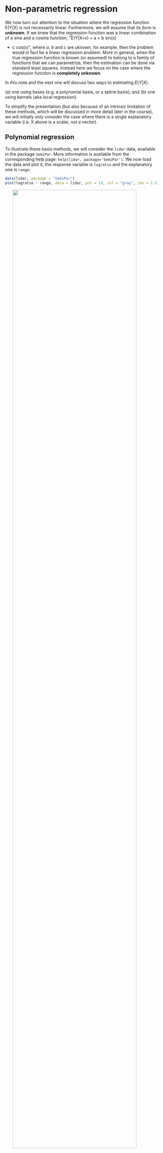 
# Non-parametric regression

We now turn our attention to the situation where the 
regression function E(Y|X) is not necessarily linear.
Furthermore, we will assume that its *form* is
**unknown**. If we knew that the regression
function was a linear combination
of a sine and a cosine function, "E(Y|X=x) = a + b sin(x)
+ c cos(x)", where *a*, *b* and *c* are uknown, 
for example, then the problem would in fact be a linear
regression problem. More in general, 
when the true regression function is known (or
assumed) to belong to a family of functions that we can parametrize, then
the estimation can be done via standard least squares.
Instead here we focus on the case where the
regression function is **completely unknown**.

In this note and the next one will discuss two ways to estimating
$E(Y|X)$: 

(a) one using bases (e.g. a polynomial basis, or a spline basis); and 
(b) one using kernels (aka local regression).

To simplify the presentation (but also because of
an intrinsic limitation of these methods, which will
be discussed in more detail later in the course), we will initially only consider
the case where there is a single explanatory variable
(i.e. X above is a scalar, not a vector). 

## Polynomial regression

To illustrate these basis methods, we will consider the 
`lidar` data, available in the package `SemiPar`. More
information is available from the
corresponding help page: `help(lidar, package='SemiPar')`. 
We now load the data and plot it, the response
variable is `logratio` and the explanatory one is
`range`:


```r
data(lidar, package = "SemiPar")
plot(logratio ~ range, data = lidar, pch = 19, col = "gray", cex = 1.5)
```

<img src="22-nonpar-splines-poly_files/figure-html/nonparam-1.png" width="90%" style="display: block; margin: auto;" />

In class we discussed the formal motivation to look into
a polynomial approximation of the regression function. 
This argument, however, does not specify which degree
of the approximating polynomial to use. Here we 
first try a 4th degree polynomial and the problem reduces to a linear
regression one (see the lecture slides). We can use a 
command like `lm(logratio ~ range + range^2 + range^3 + range^4)`.
However, this call to `lm`  will not work as we intend it 
(I recommend that you check this and find out the reason why). 
Instead, we would need to use something like
`lm(logratio ~ range + I(range^2) + I(range^3) + I(range^4))`. 
To avoid having to type a long formula, we can instead use
the function `poly()` in `R` to generate the design matrix 
containing the desired powers
of `range`, and plug that into the call to `lm()`. 
The code below fits two such approximations (a 3rd degree and a 
4th degree polynomial), plots the data
and overlays the estimated regression function:


```r
# Degree 4 polynomials
pm <- lm(logratio ~ poly(range, 4), data = lidar)
plot(logratio ~ range, data = lidar, pch = 19, col = "gray", cex = 1.5)
lines(predict(pm)[order(range)] ~ sort(range), data = lidar, lwd = 6, col = "blue")
pm3 <- lm(logratio ~ poly(range, 3), data = lidar)
lines(predict(pm3)[order(range)] ~ sort(range), data = lidar, lwd = 6, col = "hotpink")
legend("topright", legend = c("3rd degree", "4th degree"), lwd = 6, col = c("hotpink", "blue"))
```

<img src="22-nonpar-splines-poly_files/figure-html/poly4-1.png" width="90%" style="display: block; margin: auto;" />

Note that this fit is reasonable, although there is probably 
room for improvement. Based on the 
formal motivation discussed in class to use polynomials in the first 
place, it may seem natural to increase the order
of the approximating polynomial in order to improve the quality 
of the approximation. However, this is
easily seen not to be a good idea. Below we compare the 
4th degree approximation used above (in blue) with
a 10th degree one (in red): 


```r
# Degree 10 polynomials
pm2 <- lm(logratio ~ poly(range, 10), data = lidar)
plot(logratio ~ range, data = lidar, pch = 19, col = "gray", cex = 1.5)
lines(predict(pm)[order(range)] ~ sort(range), data = lidar, lwd = 6, col = "blue")
lines(predict(pm2)[order(range)] ~ sort(range), data = lidar, lwd = 6, col = "red")
```

<img src="22-nonpar-splines-poly_files/figure-html/poly10-1.png" width="90%" style="display: block; margin: auto;" />

Note that the 10th order fit follows the data much more closely, but
it starts to become "too adaptive" and departing quite often from the
main (larger scale) trend we associate with the regression (conditional 
mean) function. 

(Can you explain the discrepancy between what we observe above and
the motivation we used in class, that suggests that higher order 
polynomials provide better approximations?)

## A more stable basis: splines

Part of the problem with global polynomial bases as the ones used 
above is that they necessarily become more wiggly within the range of the data, and also quickly 
increase or decrease near the edge of the observations. A more stable
but also remarkably flexible basis is given by spline functions, 
as discussed in class. 

We first here show how to build a naive linear spline basis with 
5 knots (placed at the `(1:5)/6` quantiles 
(i.e. the 0.17, 0.33, 0.5, 0.67, 0.83 percentiles) of the
observed values of the explanatory variable), and use
it to estimate the regression function. 
Remember that a linear spline function with knot *w* is
given by `f_w(x) = max( x - w, 0 )`. Given a fixed 
set of pre-selected knots *w_1*, *w_2*, ..., *w_k*, 
we consider regression functions that are linear combinations 
of the corresponding k linear spline functions. 

Note that for higher-order splines (e.g. cubic splines
discussed below), the naive spline basis used above is numerically 
very unstable, and usually works poorly in practice. 
I include it here simply as an illustration of the
methodology and to stress the point that this type of approach 
(that estimates the regression function as a linear combination
of an explicit basis) is in fact nothing
more than slightly more complex linear models. 

First we find the 5 knots mentioned above that will be used to 
construct the spline basis: 

```r
# select the knots at 5 specific quantiles
(kn <- as.numeric(quantile(lidar$range, (1:5) / 6)))
#> [1] 444.6667 499.6667 555.0000 609.6667 664.6667
```
Now we compute the matrix of "explanatory variables", that
is: the matrix that in its columns has each of the 5 basis 
functions *f_1*, *f_2*, ..., *f_5* evaluated 
at the n observed values of the (single) explanatory variable *x_1*, ..., *x_n*. In other words, the
matrix **X** has in its *(i, j)* cell the value *f_j(x_i)*, 
for *j=1*, ..., *k*, and *i=1*, ..., *n*. In the code below we use (abuse?) `R`'s *recycling* rules 
when operating over vectors and arrays (can you spot it?)

```r
# prepare the matrix of covariates / explanatory variables
x <- matrix(0, dim(lidar)[1], length(kn) + 1)
for (j in 1:length(kn)) {
    x[, j] <- pmax(lidar$range - kn[j], 0)
}
x[, length(kn) + 1] <- lidar$range
```
Now that we have the matrix of our "explanatory variables", we can simply use `lm` to estimate 
the coefficients of the linear combination of the functions in the spline basis 
that will provide our regression function estimator. We then plot the data and overlay the 
fitted / estimated regression function: 


```r
# Fit the regression model
ppm <- lm(lidar$logratio ~ x)
plot(logratio ~ range, data = lidar, pch = 19, col = "gray", cex = 1.5)
lines(predict(ppm)[order(range)] ~ sort(range), data = lidar, lwd = 6, col = "hotpink")
```

<img src="22-nonpar-splines-poly_files/figure-html/splines1-1.png" width="90%" style="display: block; margin: auto;" />

There are better (numerically more stable) bases for the same linear 
space spanned by these spline functions. These bases have different 
numerical properties and can become cumbersome to describe. Here we
use the function `bs` (in package `splines`) to build a B-spline basis. 
For an accessible discussion, see for example [@wood2017generalized, Section 4.1].

Given the chosen knots and the degree of the splines
(linear, quadratic, cubic, etc.) the set (linear space) 
of functions we are using to construct our regression estimate
does not depend on the specific basis we use
(in other words: these are different bases that span
the same linear space of functions). As a consequence,
the estimated regression function should be the same regardless of the basis we use 
(provided we do not run into serious numerical issues
with our naive basis). To illustrate this fact, 
we will use a B-spline basis with the same 5 knots as above, 
and compare the estimated regression 
function with the one we obtained above 
using our **poor people naive basis**. The plot below overlays both
fits (the naive one with a thick pink line as above, and the one
using b-splines with a thinner blue line):


```r
library(splines)
ppm2 <- lm(logratio ~ bs(range, degree = 1, knots = kn), data = lidar)
plot(logratio ~ range, data = lidar, pch = 19, col = "gray", cex = 1.5)
lines(predict(ppm)[order(range)] ~ sort(range), data = lidar, lwd = 8, col = "hotpink")
lines(predict(ppm2)[order(range)] ~ sort(range), data = lidar, lwd = 3, col = "darkblue")
```

<img src="22-nonpar-splines-poly_files/figure-html/bsplines1-1.png" width="90%" style="display: block; margin: auto;" />

As expected, both fits provide the same estimated regression function, although
its coefficients are naturally different (**but their lengths are the same**, 
is this a coincidence, or will it always happen?)

```r
as.vector(coef(ppm))
#> [1]  0.0269095640  0.0002488169 -0.0003235802 -0.0082773735  0.0063779378
#> [6]  0.0007385513 -0.0001847752
as.vector(coef(ppm2))
#> [1] -0.04515276 -0.01010104 -0.00657875 -0.02093988 -0.48762440 -0.60636798
#> [7] -0.68496471
```
Note that, because we are 
using a set of linear splines, our estimated regression functions will always be piecewise 
linear (i.e. linear functions between each pair of knots). To obtain smoother (e.g. differentiable, 
continuously differentiable, or even twice continously differentiable) 
regression estimators below we will use higher-order splines. 

## Higher order splines (quadratic, cubic, etc.)

In what follows (as above) we will use the function `bs` to evaluate the desired
spline basis on the observed values of the explanatory variable (in this case `range`).

We use the arguments `degree = 2` and `knots = kn` to indicate we want a 
quadratic spline basis with knots located at the elements of the vector `kn`. 
As before, we then simply use `lm` 
to estimate the coefficients, and overlay the estimated regression 
function over the data: 


```r
plot(logratio ~ range, data = lidar, pch = 19, col = "gray", cex = 1.5)
ppmq <- lm(logratio ~ bs(range, degree = 2, knots = kn), data = lidar)
lines(predict(ppmq)[order(range)] ~ sort(range), data = lidar, lwd = 6, col = "steelblue")
```

<img src="22-nonpar-splines-poly_files/figure-html/bsplines2-1.png" width="90%" style="display: block; margin: auto;" />

A useful consequence of the fact that these regression estimators are in fact 
just linear regression estimators
(but using a richer / more flexible basis than just the straight
predictors) is that we can easily compute (pointwise) standard errors
for the fitted regression curve, as follows. We first fit and 
plot a quadratic 
spline using the same 5 knots as before:

```r
plot(logratio ~ range, data = lidar, pch = 19, col = "gray", cex = 1.5)
ppmc <- lm(logratio ~ bs(range, degree = 2, knots = kn), data = lidar)
lines(predict(ppmc)[order(range)] ~ sort(range), data = lidar, lwd = 6, col = "gray30")
```
To compute the estimated standard error of the predicted regression curve on a grid
of values of the explanatory variable `range`, we first build a grid of 200 equally spaced points 
within the observed scope of the variable `range`:

```r
xx <- seq(min(lidar$range), max(lidar$range), length = 200)
```
The  `predict` method for objects of class `lm` returns estimated standard
errors for each fitted value if we set the argument
`se.fit = TRUE`:

```r
ppmc <- lm(logratio ~ bs(range, degree = 2, knots = kn), data = lidar)
ps <- predict(ppmc, newdata = list(range = xx), se.fit = TRUE)
```
We now compute upper and lower confidence bands (I used 2 standard errors) around the fitted regression line:

```r
up <- (ps$fit + 2 * ps$se.fit)
lo <- (ps$fit - 2 * ps$se.fit)
```
Finally, we display the *confidence bands* we just constructed (using **base R** graphics, 
but also consider using `ggplot2`):


```r
plot(logratio ~ range, data = lidar, pch = 19, col = "gray", cex = 1.5)
lines(predict(ppmc)[order(range)] ~ sort(range), data = lidar, lwd = 4, col = "gray30")
myrgb <- col2rgb("red") / 256 # , alpha=TRUE)
myrgb <- rgb(red = myrgb[1], green = myrgb[2], blue = myrgb[3], alpha = .3)
polygon(c(xx, rev(xx)), c(up, rev(lo)), density = NA, col = myrgb) #' lightblue')
lines(ps$fit ~ xx, data = lidar, lwd = 4, col = "blue")
```

<img src="22-nonpar-splines-poly_files/figure-html/bsplines.se5-1.png" width="90%" style="display: block; margin: auto;" />

**It is important to note that the above confidence bands were constructed assuming that the knots were fixed (not random), and similarly for the degree of the spline basis.** 

Increasing the degree of the cubic basis yields smoother fits (having higher order continuous derivatives). For example, using cubic splines yields an even smoother fit:


```r
# cubic splines
plot(logratio ~ range, data = lidar, pch = 19, col = "gray", cex = 1.5)
ppmc <- lm(logratio ~ bs(range, degree = 3, knots = kn), data = lidar)
lines(predict(ppmc)[order(range)] ~ sort(range), data = lidar, lwd = 6, col = "tomato3")
```

<img src="22-nonpar-splines-poly_files/figure-html/bsplines3-1.png" width="90%" style="display: block; margin: auto;" />

Note that the estimated regression function seems to have started to "twitch"
and wiggle, particularly at the upper end of our observations. 

## How many knots should we use?

So far we have used 5 knots, but we could have used any other number of knots. If we consider a quadratic
spline basis with 10 knots, the fit appears a bit better (at least aesthetically): 


```r
k <- 10
kn <- as.numeric(quantile(lidar$range, (1:k)/(k + 1)))
plot(logratio ~ range, data = lidar, pch = 19, col = "gray", cex = 1.5)
ppmc <- lm(logratio ~ bs(range, degree = 2, knots = kn), data = lidar)
lines(predict(ppmc)[order(range)] ~ sort(range), data = lidar, lwd = 6, col = "tomato3")
```

<img src="22-nonpar-splines-poly_files/figure-html/bsplines.10knots-1.png" width="90%" style="display: block; margin: auto;" />

What about using more knots? The following plot used 50 knots:


```r
k <- 50
kn <- as.numeric(quantile(lidar$range, (1:k) / (k + 1)))
ppmc <- lm(logratio ~ bs(range, degree = 2, knots = kn), data = lidar)
plot(logratio ~ range, data = lidar, pch = 19, col = "gray", cex = 1.5)
lines(predict(ppmc)[order(range)] ~ sort(range), data = lidar, lwd = 6, col = "hotpink")
```

<img src="22-nonpar-splines-poly_files/figure-html/bsplines.50knots-1.png" width="90%" style="display: block; margin: auto;" />

Clearly not a good idea!

## Smoothing splines

If we were to follow the approach discussed so far we would need to 
find an "optimal" of selecting the number of knots and their
positions, **plus** the order of the spline basis. Although one
could consider using cross-validation for this, we note that 
this would require considerable computational effort (we would need 
to perform an exhaustive search on a 3-dimensional grid). 

We saw in class that *natural cubic splines* provide a natural
*optimal* 
space to look for a good regression estimator. For a formal
but surprisingly simple proof of this optimality result, 
see again Section 4.1 of

> Wood, S. (2006). *Generalized additive models : an introduction with R*.
> Chapman & Hall/CRC, 
> Boca Raton, FL. [Library link](http://resolve.library.ubc.ca/cgi-bin/catsearch?bid=8140311).

This result not only justifies using natural cubic splines, 
but also eliminates many of the unknown "tuning parameters" (the degree
of the spline basis, the number of knots, and their locations). 
In fact, we only need to select one tuning parameter--the penalty term, which 
can be done using any cross-validation "flavour" (although 
in this setting leave-one-out CV is particularly appealing, as
we discussed in class).


The function `smooth.spline` in `R` computes a cubic smoothing spline 
(natural cubic spline). Details on its arguments and different options
are available from its help page. 

When applied to the `lidar` data with penalization 
parameter equal to 0.2 (setting the argument `spar = 0.2`) 
we obtain the following estimated regression function:


```r
plot(logratio ~ range, data = lidar, pch = 19, col = "gray", cex = 1.5)
tmp <- smooth.spline(x = lidar$range, y = lidar$logratio, spar = 0.2, cv = FALSE,
    all.knots = TRUE)
lines(tmp$y ~ tmp$x, lwd = 6, col = "magenta")
```

<img src="22-nonpar-splines-poly_files/figure-html/smoothing1-1.png" width="90%" style="display: block; margin: auto;" />

This fit is clearly too wiggly and unsatisfactory. To obtain a smoother fit we increase the penalty term to 0.5:


```r
plot(logratio ~ range, data = lidar, pch = 19, col = "gray", cex = 1.5)
tmp <- smooth.spline(x = lidar$range, y = lidar$logratio, spar = 0.5, cv = FALSE,
    all.knots = TRUE)
lines(tmp$y ~ tmp$x, lwd = 6, col = "red")
```

<img src="22-nonpar-splines-poly_files/figure-html/smoothing1.5-1.png" width="90%" style="display: block; margin: auto;" />

The larger the penalty parameter, the smoother the fit. Setting it to 0.8 yields:


```r
plot(logratio ~ range, data = lidar, pch = 19, col = "gray", cex = 1.5)
tmp <- smooth.spline(x = lidar$range, y = lidar$logratio, spar = 0.8, cv = FALSE,
    all.knots = TRUE)
lines(tmp$y ~ tmp$x, lwd = 6, col = "blue")
```

<img src="22-nonpar-splines-poly_files/figure-html/smoothing2-1.png" width="90%" style="display: block; margin: auto;" />

It is easy to see that the larger the penalty coefficient the closer
the resulting natural cubic spline becomes to a linear function (why?). 
For example, if we use `smooth.spline(spar=2)`:


```r
plot(logratio ~ range, data = lidar, pch = 19, col = "gray", cex = 1.5)
tmp <- smooth.spline(x = lidar$range, y = lidar$logratio, spar = 2, cv = FALSE, all.knots = TRUE)
lines(tmp$y ~ tmp$x, lwd = 6, col = "tomato3")
```

<img src="22-nonpar-splines-poly_files/figure-html/smoothing3-1.png" width="90%" style="display: block; margin: auto;" />

## Selecting an "optimal" penalty parameter

As discussed in class, an "optimal" natural cubic spline can be found using 
cross-validation, and for these linear predictors, leave-one-out cross-validation
is particularly attractive (in terms of computational cost).
The function `smooth.spline` in `R` will compute (and use) an optimal value for the penalty term using 
leave-one-out cross-validation when we set the argument `cv = TRUE`: 


```r
tmp.cv <- smooth.spline(x = lidar$range, y = lidar$logratio, cv = TRUE, all.knots = TRUE)
# tmp.cv$spar = 0.974
plot(logratio ~ range, data = lidar, pch = 19, col = "gray", cex = 1.5)
lines(tmp.cv$y ~ tmp.cv$x, lwd = 6, col = "blue")
```

<img src="22-nonpar-splines-poly_files/figure-html/smoothing.cv1-1.png" width="90%" style="display: block; margin: auto;" />

### Sanity check (always a good idea)

Note that the optimal value found for the regularization parameter (`spar`) is
also returned in the element 
`$spar` of the object returned by `smooth.spline`. Just as a **sanity check**
we can now call `smooth.spline` with `cv = FALSE` and manually set
`spar` to this optimal value, and verify that we obtain the same fit:


```r
plot(logratio ~ range, data = lidar, pch = 19, col = "gray", cex = 1.5)
lines(tmp.cv$y ~ tmp.cv$x, lwd = 8, col = "blue")
tmp <- smooth.spline(x = lidar$range, y = lidar$logratio, spar = tmp.cv$spar, cv = FALSE,
    all.knots = TRUE)
lines(tmp$y ~ tmp$x, lwd = 3, col = "red")
```

<img src="22-nonpar-splines-poly_files/figure-html/smoothing.cv2-1.png" width="90%" style="display: block; margin: auto;" />

## The problem of outliers and other model departures

When the data may contain outliers and/or other atypical observations,
the estimation methods discussed above may be seriously affected, even
if there are only a few such aberrant data points in the training set 
(possible outliers in the test / validation set are also a concern, but
we don't have time to discuss it here). Some robust estimation 
methods based on splines exist. See for example [@TharmaratnamClaeskens2010]
and references therein. Software in `R` implementing this method is available
[here](https://github.com/msalibian/PenalizedS). 




